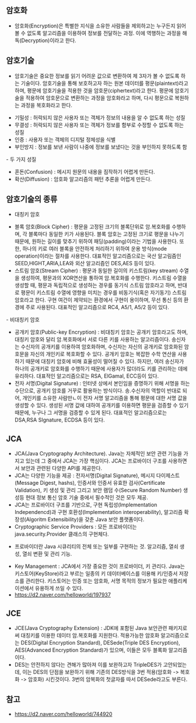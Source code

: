 ## 암호화
- 암호화(Encryption)은 특별한 지식을 소유한 사람들을 제외하고는 누구든지 읽어볼 수 없도록 알고리즘을 이용하여 정보를 전달하는 과정. 이에 역행하는 과정을 해독(Decryption)이라고 한다.

## 암호기술
- 암호기술은 중요한 정보를 읽기 어려운 값으로 변환하여 제 3자가 볼 수 없도록 하는 기술이다. 암호기술을 통해 보호하고자 하는 원본 데이터를 평문(plaintext)라고 하며, 평문에 암호기술을 적용한 것을 암호문(ciphertext)라고 한다. 평문에 암호기술을 적용하여 암호문으로 변환하는 과정을 암호화라고 하며, 다시 평문으로 복원하는 과정을 복호화라고 한다. 
<ul>
  <li>기밀성 : 허락되지 않은 사용자 또는 객체가 정보의 내용을 알 수 없도록 하는 성질</li>
  <li>무결성 : 허락되지 않은 사용자 또는 객체가 정보를 함부로 수정할 수 없도록 하는 성질</li>
  <li>인증 : 사용자 또는 객체의 디지털 정체성을 식별</li>
  <li>부인방지 : 정보를 보낸 사람이 나중에 정보를 보냈다는 것을 부인하지 못하도록 함</li>
</ul>
- 두 가지 성질
<ul>
  <li>혼돈(Confusion) : 메시지 원문의 내용을 짐작하기 어렵게 만든다.</li>
  <li>확산(Diffusion) : 암호화 알고리즘의 패턴 추론을 어렵게 만든다.</li>
</ul>

## 암호기술의 종류
- 대칭키 암호
<ul>
  <li> 블록 암호(Block Cipher) : 평문을 고정된 크기의 블록단위로 암.복호화를 수행하며, 각 블록마다 동일한 키가 사용된다. 블록 암호는 고정된 크기로 평문을 나누기 때문에, 원하는 길이를 맞추기 위하여 패딩(padding)이라는 기법을 사용한다. 또한, 하나의 키로 여러 블록을 안전하게 처리하기 위하여 운용 방식(mode operation)이라는 절차를 사용한다. 대표적인 알고리즘으로는 국산 알고림즘인 SEED,HIGHT,ARIA,LEA와 외산 알고리즘인 DES,AES 등이 있다.</li>
  <li> 스트림 암호(Stream Cipher) : 평문과 동일한 길이의 키스트림(key stream) 수열을 생성하여, 평문과의 XOR연산을 통하여 암.복호화를 수행한다. 키스트림 수열을 생성할 때, 평문과 독립적으로 생성하는 경우를 동기식 스트림 암호라고 하며, 반대로 평문이 키스트림 수열에 영향을 미치는 경우를 비동기식(혹은 자기동기) 스트림 암호라고 한다. 구현 여건이 제약되는 환경에서 구현이 용이하며, 무선 통신 등의 환경에 주로 사용된다. 대표적인 알고리즘으로 RC4, A5/1, A5/2 등이 있다.</li>
</ul>
- 비대칭키 암호
<ul>
  <li> 공개키 암호(Public-key Encryption) : 비대칭키 암호는 공개키 암호라고도 하며, 대칭키 암호와 달리 암.복호화에서 서로 다른 키를 사용하는 알고리즘이다. 송신자는 수신자의 공개키를 이용하여 암호화하며, 수신자는 자신의 공개키로 암호화된 암호문을 자신의 개인키로 복호화할 수 있다. 공개키 암호는 복잡한 수학 연산을 사용하기 때문에 대칭키 암호에 비해 효율성이 떨어질 수 있다. 하지만, 여러 송신자가 하나의 공개키로 암호화를 수행하기 때문에 사용자가 많더라도 키를 관리하는 데에 유리하다. 대표적인 알고리즘으로는 RSA, ElGamal, ECC등이 있다.</li>
  <li> 전자 서명(Digital Signature) : 인터넷 상에서 본인임을 증명하기 위해 서명을 하는 수단으로, 공개키 암호를 거꾸로 활용하는 방식이다. 송.수신자의 역할이 반대로 되어, 개인키를 소유한 사람만ㄴ이 전자 서명 알고리즘을 통해 평문에 대한 서명 값을 생성할 수 있다. 생성된 서명 값에 대하여 공개키를 이용하면 평문을 검증할 수 있기 때문에, 누구나 그 서명을 검증할 수 있게 된다. 대표적인 알고리즘으로는 DSA,RSA SIgnature, ECDSA 등이 있다.</li>
</ul>

## JCA
- JCA(Java Cryptography Architecture). Java는 자체적인 보안 관련 기능을 가지고 있는데 그 중에서 JCA는 가장 핵심이다. JCA는 프로바이더 구조를 사용하면서 보안과 관련된 다양한 API를 제공한다.
- JCA는 다양한 기능을 제공 : 전자서명(Digital Signature), 메시지 다이제스트(Message Digest, hashs), 인증서와 인증서 유효한 검사(Certificate Validation), 키 생성 및 관리 그리고 보안 램덤 수(Secure Random Number) 생성등 현대 정보 통신 암호 기술 중에서 필수적인 것은 모두 제공.
- JCA는 프로바이더 구조를 기반으로, 구현 독립성(Implementation Independencd)과 구현 호환성(Implementation interoperability), 알고리즘 확장성(Algoritm Extensibility)을 갖춘 Java 보안 플랫폼이다.
- Cryptographic Service Providers : 모든 프로바이더는 java.security.Provider 클래스의 구현체다. 
* 프로바이더란 Java 시큐리티의 전체 또는 일부를 구현하는 것. 알고리즘, 열쇠 생성, 열쇠 변환 및 관리 기능.
- Key Management : JCA에서 가장 중요한 것이 프로바이더, 키 관리다. Java는 키스토어(KeyStore)라고 부르는 일종의 키 데이터베이스를 이용해 키/인증서 저장소를 관리한다. 키스토어는 인증 또는 암호화, 서명 목적의 정보가 필요한 애플리케이션에서 유용하게 쓰일 수 있다.
 - https://d2.naver.com/helloworld/197937
 
 ## JCE
 - JCE(Java Cryptography Extension) : JDK에 포함된 Java 보안관련 패키지로써 대칭키를 이용한 데이터 암.복호화를 지원한다. 적용가능한 암호화 알고리즘으로는 DES(Digital Encryption Standard), DESede(Triple DES Encryption), AES(Advanced Encryption Standard)가 있으며, 이들은 모두 블록화 알고리즘이다. 
 - DES는 안전하지 않다는 견해가 많아져 이를 보완하고자 TripleDES가 고안되었는데, 이는 DES의 단점을 보완하기 위해 기존의 DES방식을 3번 적용(암호화 -> 복호화 -> 암호화) 시킨것이다. 3번의 암복화의 첫글자를 따서 DESede라고도 부른다.

## 참고
- https://d2.naver.com/helloworld/744920
